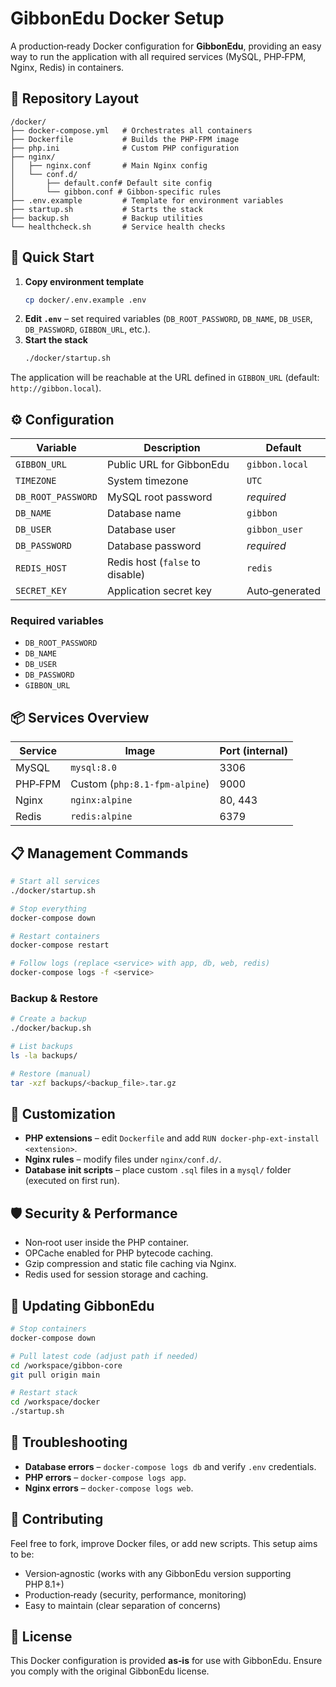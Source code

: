 # GibbonEdu Docker Setup

A production‑ready Docker configuration for **GibbonEdu**, providing an easy way to run the application with all required services (MySQL, PHP‑FPM, Nginx, Redis) in containers.

## 📁 Repository Layout
```
/docker/
├── docker-compose.yml   # Orchestrates all containers
├── Dockerfile           # Builds the PHP‑FPM image
├── php.ini              # Custom PHP configuration
├── nginx/
│   ├── nginx.conf       # Main Nginx config
│   └── conf.d/
│       ├── default.conf# Default site config
│       └── gibbon.conf # Gibbon‑specific rules
├── .env.example         # Template for environment variables
├── startup.sh           # Starts the stack
├── backup.sh            # Backup utilities
└── healthcheck.sh       # Service health checks
```

## 🚀 Quick Start

1. **Copy environment template**
   ```bash
   cp docker/.env.example .env
   ```
2. **Edit `.env`** – set required variables (`DB_ROOT_PASSWORD`, `DB_NAME`, `DB_USER`, `DB_PASSWORD`, `GIBBON_URL`, etc.).
3. **Start the stack**
   ```bash
   ./docker/startup.sh
   ```

The application will be reachable at the URL defined in `GIBBON_URL` (default: `http://gibbon.local`).

## ⚙️ Configuration

| Variable          | Description                     | Default |
|-------------------|---------------------------------|---------|
| `GIBBON_URL`      | Public URL for GibbonEdu        | `gibbon.local` |
| `TIMEZONE`        | System timezone                 | `UTC` |
| `DB_ROOT_PASSWORD`| MySQL root password            | *required* |
| `DB_NAME`         | Database name                   | `gibbon` |
| `DB_USER`         | Database user                   | `gibbon_user` |
| `DB_PASSWORD`     | Database password               | *required* |
| `REDIS_HOST`      | Redis host (`false` to disable) | `redis` |
| `SECRET_KEY`      | Application secret key          | Auto‑generated |

### Required variables
- `DB_ROOT_PASSWORD`
- `DB_NAME`
- `DB_USER`
- `DB_PASSWORD`
- `GIBBON_URL`

## 📦 Services Overview

| Service   | Image                | Port (internal) |
|-----------|----------------------|-----------------|
| MySQL     | `mysql:8.0`          | 3306            |
| PHP‑FPM   | Custom (`php:8.1-fpm-alpine`) | 9000 |
| Nginx     | `nginx:alpine`       | 80, 443         |
| Redis     | `redis:alpine`       | 6379            |

## 📋 Management Commands

```bash
# Start all services
./docker/startup.sh

# Stop everything
docker-compose down

# Restart containers
docker-compose restart

# Follow logs (replace <service> with app, db, web, redis)
docker-compose logs -f <service>
```

### Backup & Restore
```bash
# Create a backup
./docker/backup.sh

# List backups
ls -la backups/

# Restore (manual)
tar -xzf backups/<backup_file>.tar.gz
```

## 🔧 Customization

- **PHP extensions** – edit `Dockerfile` and add `RUN docker-php-ext-install <extension>`.
- **Nginx rules** – modify files under `nginx/conf.d/`.
- **Database init scripts** – place custom `.sql` files in a `mysql/` folder (executed on first run).

## 🛡️ Security & Performance

- Non‑root user inside the PHP container.
- OPCache enabled for PHP bytecode caching.
- Gzip compression and static file caching via Nginx.
- Redis used for session storage and caching.

## 🔄 Updating GibbonEdu

```bash
# Stop containers
docker-compose down

# Pull latest code (adjust path if needed)
cd /workspace/gibbon-core
git pull origin main

# Restart stack
cd /workspace/docker
./startup.sh
```

## 🐛 Troubleshooting

- **Database errors** – `docker-compose logs db` and verify `.env` credentials.
- **PHP errors** – `docker-compose logs app`.
- **Nginx errors** – `docker-compose logs web`.

## 🤝 Contributing

Feel free to fork, improve Docker files, or add new scripts. This setup aims to be:

- Version‑agnostic (works with any GibbonEdu version supporting PHP 8.1+)
- Production‑ready (security, performance, monitoring)
- Easy to maintain (clear separation of concerns)

## 📄 License

This Docker configuration is provided **as‑is** for use with GibbonEdu. Ensure you comply with the original GibbonEdu license.
